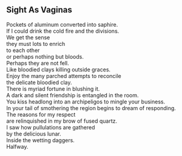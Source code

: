 Sight As Vaginas
----------------
Pockets of aluminum converted into saphire.  
If I could drink the cold fire and the divisions.  
We get the sense  
they must lots to enrich  
to each other  
or perhaps nothing but bloods.  
Perhaps they are not fell.  
Like bloodied clays killing outside graces.  
Enjoy the many parched attempts to reconcile  
the delicate bloodied clay.  
There is myriad fortune in blushing it.  
A dark and silent friendship is entangled in the room.  
You kiss headlong into an archipeligos to mingle your business.  
In your tail of smothering the region begins to dream of responding.  
The reasons for my respect  
are relinquished in my brow of fused quartz.  
I saw how pullulations are gathered  
by the delicious lunar.  
Inside the wetting daggers.  
Halfway.  
